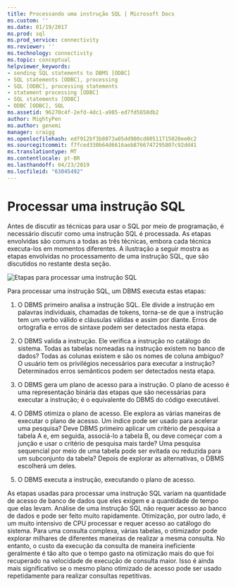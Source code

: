 ```yaml
---
title: Processando uma instrução SQL | Microsoft Docs
ms.custom: ''
ms.date: 01/19/2017
ms.prod: sql
ms.prod_service: connectivity
ms.reviewer: ''
ms.technology: connectivity
ms.topic: conceptual
helpviewer_keywords:
- sending SQL statements to DBMS [ODBC]
- SQL statements [ODBC], processing
- SQL [ODBC], processing statements
- statement processing [ODBC]
- SQL statements [ODBC]
- ODBC [ODBC], SQL
ms.assetid: 96270c4f-2efd-4dc1-a985-ed7fd5658db2
author: MightyPen
ms.author: genemi
manager: craigg
ms.openlocfilehash: edf912bf3b8073a05dd900cd00511715020ee0c2
ms.sourcegitcommit: f7fced330b64d6616aeb8766747295807c92dd41
ms.translationtype: MT
ms.contentlocale: pt-BR
ms.lasthandoff: 04/23/2019
ms.locfileid: "63045492"
---
```

# <a name="processing-a-sql-statement"></a>Processar uma instrução SQL
Antes de discutir as técnicas para usar o SQL por meio de programação, é necessário discutir como uma instrução SQL é processada. As etapas envolvidas são comuns a todas as três técnicas, embora cada técnica executa-los em momentos diferentes. A ilustração a seguir mostra as etapas envolvidas no processamento de uma instrução SQL, que são discutidos no restante desta seção.  
  
 ![Etapas para processar uma instrução SQL](../../odbc/reference/media/pr01.gif "pr01")  
  
 Para processar uma instrução SQL, um DBMS executa estas etapas:  
  
1.  O DBMS primeiro analisa a instrução SQL. Ele divide a instrução em palavras individuais, chamadas de tokens, torna-se de que a instrução tem um verbo válido e cláusulas válidas e assim por diante. Erros de ortografia e erros de sintaxe podem ser detectados nesta etapa.  
  
2.  O DBMS valida a instrução. Ele verifica a instrução no catálogo do sistema. Todas as tabelas nomeadas na instrução existem no banco de dados? Todas as colunas existem e são os nomes de coluna ambíguo? O usuário tem os privilégios necessários para executar a instrução? Determinados erros semânticos podem ser detectados nesta etapa.  
  
3.  O DBMS gera um plano de acesso para a instrução. O plano de acesso é uma representação binária das etapas que são necessárias para executar a instrução; é o equivalente do DBMS do código executável.  
  
4.  O DBMS otimiza o plano de acesso. Ele explora as várias maneiras de executar o plano de acesso. Um índice pode ser usado para acelerar uma pesquisa? Deve DBMS primeiro aplicar um critério de pesquisa a tabela A e, em seguida, associá-lo a tabela B, ou deve começar com a junção e usar o critério de pesquisa mais tarde? Uma pesquisa sequencial por meio de uma tabela pode ser evitada ou reduzida para um subconjunto da tabela? Depois de explorar as alternativas, o DBMS escolherá um deles.  
  
5.  O DBMS executa a instrução, executando o plano de acesso.  
  
 As etapas usadas para processar uma instrução SQL variam na quantidade de acesso de banco de dados que eles exigem e a quantidade de tempo que elas levam. Análise de uma instrução SQL não requer acesso ao banco de dados e pode ser feito muito rapidamente. Otimização, por outro lado, é um muito intensivo de CPU processar e requer acesso ao catálogo do sistema. Para uma consulta complexa, várias tabelas, o otimizador pode explorar milhares de diferentes maneiras de realizar a mesma consulta. No entanto, o custo da execução da consulta de maneira ineficiente geralmente é tão alto que o tempo gasto na otimização mais do que foi recuperado na velocidade de execução de consulta maior. Isso é ainda mais significativo se o mesmo plano otimizado de acesso pode ser usado repetidamente para realizar consultas repetitivas.
